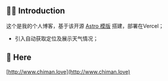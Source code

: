 
## 👏🏻 Introduction

这个是我的个人博客，基于该开源 [Astro 模版](https://github.com/austin2035/astro-air-blog) 搭建，部署在Vercel；
- 引入自动获取定位及展示天气情况；

## 🫡 Here
[http://www.chiman.love](http://www.chiman.love)  
